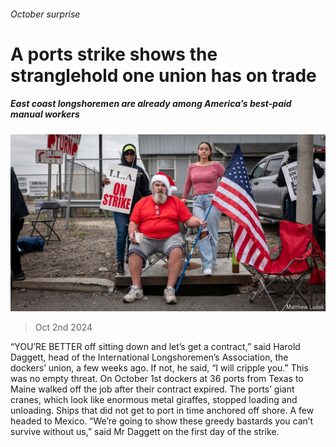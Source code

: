 ###### October surprise

# A ports strike shows the stranglehold one union has on trade 

##### East coast longshoremen are already among America’s best-paid manual workers 

![image](images/20241005_USP509.jpg) 

> Oct 2nd 2024 

“YOU’RE BETTER off sitting down and let’s get a contract,” said Harold Daggett, head of the International Longshoremen’s Association, the dockers’ union, a few weeks ago. If not, he said, “I will cripple you.” This was no empty threat. On October 1st dockers at 36 ports from Texas to Maine walked off the job after their contract expired. The ports’ giant cranes, which look like enormous metal giraffes, stopped loading and unloading. Ships that did not get to port in time anchored off shore. A few headed to Mexico. “We’re going to show these greedy bastards you can’t survive without us,” said Mr Daggett on the first day of the strike.


